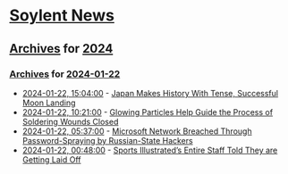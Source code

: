 # [Soylent News](../../../README.md)

## [Archives](../../index.md) for [2024](../index.md)

### [Archives](../../index.md) for [2024-01-22](index.md)

* [2024-01-22, 15:04:00](https://soylentnews.org/article.pl?sid=24/01/20/0849224&from=rss) - [Japan Makes History With Tense, Successful Moon Landing](https://soylentnews.org/article.pl?sid=24/01/20/0849224&from=rss)
* [2024-01-22, 10:21:00](https://soylentnews.org/article.pl?sid=24/01/20/0842230&from=rss) - [Glowing Particles Help Guide the Process of Soldering Wounds Closed](https://soylentnews.org/article.pl?sid=24/01/20/0842230&from=rss)
* [2024-01-22, 05:37:00](https://soylentnews.org/article.pl?sid=24/01/20/0839247&from=rss) - [Microsoft Network Breached Through Password-Spraying by Russian-State Hackers](https://soylentnews.org/article.pl?sid=24/01/20/0839247&from=rss)
* [2024-01-22, 00:48:00](https://soylentnews.org/article.pl?sid=24/01/20/0639217&from=rss) - [Sports Illustrated’s Entire Staff Told They are Getting Laid Off](https://soylentnews.org/article.pl?sid=24/01/20/0639217&from=rss)
